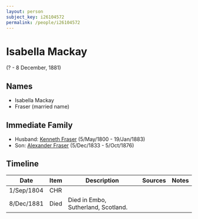 ```yaml
---
layout: person
subject_key: i26104572
permalink: /people/i26104572
---
```


# Isabella Mackay
(? - 8 December, 1881)

## Names

* Isabella Mackay
* Fraser (married name)

## Immediate Family

* Husband: [Kenneth Fraser](./@61428726@-kenneth-fraser-b1800-5-5-d1883-1-19.md) (5/May/1800 - 19/Jan/1883)
* Son: [Alexander Fraser](./@97086424@-alexander-fraser-b1833-12-5-d1876-10-5.md) (5/Dec/1833 - 5/Oct/1876)

## Timeline

Date | Item | Description | Sources | Notes
---|---|---|---|---
1/Sep/1804 | CHR |  |  | 
8/Dec/1881 | Died | Died in Embo, Sutherland, Scotland. |  | 

